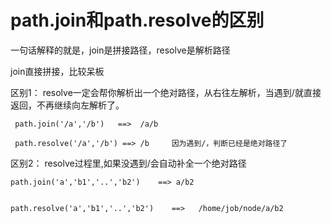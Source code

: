 # path.join和path.resolve的区别


一句话解释的就是，join是拼接路径，resolve是解析路径

join直接拼接，比较呆板

区别1： resolve一定会帮你解析出一个绝对路径，从右往左解析，当遇到/就直接返回，不再继续向左解析了。

```
 path.join('/a','/b')   ==>  /a/b

 path.resolve('/a','/b') ==> /b     因为遇到/，判断已经是绝对路径了

```



区别2： resolve过程里,如果没遇到/会自动补全一个绝对路径


```
path.join('a','b1','..','b2')    ==> a/b2


path.resolve('a','b1','..','b2')    ==>   /home/job/node/a/b2


```







